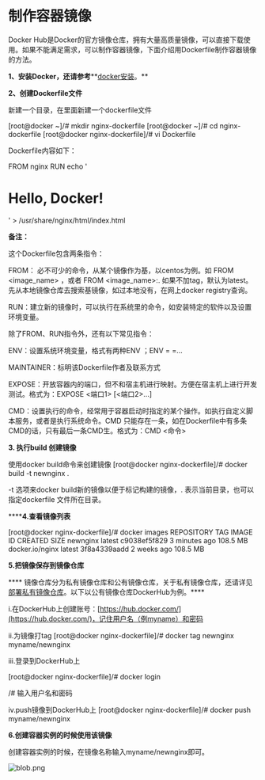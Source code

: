 # **制作容器镜像**

Docker Hub是Docker的官方镜像仓库，拥有大量高质量镜像，可以直接下载使用。如果不能满足需求，可以制作容器镜像，下面介绍用Dockerfile制作容器镜像的方法。

**1、安装Docker，还请参考****[docker安装](https://docs.docker.com/engine/installation/)。**

**2、创建Dockerfile文件**

新建一个目录，在里面新建一个dockerfile文件

[root@docker ~]/# mkdir nginx-dockerfile
[root@docker ~]/# cd nginx-dockerfile
[root@docker nginx-dockerfile]/# vi Dockerfile

Dockerfile内容如下：

FROM nginx
RUN echo '<h1>Hello, Docker!</h1>' > /usr/share/nginx/html/index.html

**备注：**

这个Dockerfile包含两条指令：

FROM： 必不可少的命令，从某个镜像作为基，以centos为例。如 FROM <image_name> ，或者 FROM <image_name>:<tag>. 如果不加tag，默认为latest。先从本地镜像仓库去搜索基镜像，如过本地没有，在网上docker registry查询。

RUN：建立新的镜像时，可以执行在系统里的命令，如安装特定的软件以及设置环境变量。

除了FROM、RUN指令外，还有以下常见指令：

ENV：设置系统环境变量，格式有两种ENV <key> <value>；ENV <key1>=<value1> <key2>=<value2>...

MAINTAINER：标明该Dockerfile作者及联系方式

EXPOSE：开放容器内的端口，但不和宿主机进行映射。方便在宿主机上进行开发测试。格式为：EXPOSE <端口1> [<端口2>...]

CMD：设置执行的命令，经常用于容器启动时指定的某个操作。如执行自定义脚本服务，或者是执行系统命令。CMD 只能存在一条，如在Dockerfile中有多条CMD的话，只有最后一条CMD生。格式为：CMD <命令>

**3. 执行build 创建镜像**

使用docker build命令来创建镜像
[root@docker nginx-dockerfile]/# docker build -t newnginx .

-t 选项来docker build新的镜像以便于标记构建的镜像，. 表示当前目录，也可以指定dockerfile 文件所在目录。

******4.查看镜像列表**

[root@docker nginx-dockerfile]/# docker images
REPOSITORY TAG IMAGE ID CREATED SIZE
newnginx latest c9038ef5f829 3 minutes ago 108.5 MB
docker.io/nginx latest 3f8a4339aadd 2 weeks ago 108.5 MB

**5.把镜像保存到镜像仓库**

**** 镜像仓库分为私有镜像仓库和公有镜像仓库，关于私有镜像仓库，还请详见[部署私有镜像仓库](https://www.jdcloud.com/help/detail/3050/isCatalog/1)。以下以公有镜像仓库DockerHub为例。****

i.在DockerHub上创建账号：[https://hub.docker.com/](https://hub.docker.com/)，记住用户名（例myname）和密码

ii.为镜像打tag
[root@docker nginx-dockerfile]/# docker tag newnginx myname/newnginx

iii.登录到DockerHub上

[root@docker nginx-dockerfile]/# docker login

/# 输入用户名和密码

iv.push镜像到DockerHub上
[root@docker nginx-dockerfile]/# docker push myname/newnginx

**6.创建容器实例的时候使用该镜像**

创建容器实例的时候，在镜像名称输入myname/newnginx即可。

![blob.png](https://img1.jcloudcs.com/cms/e3bf1fea-2533-45fb-a560-cc7699b7821e20180110104157.png)